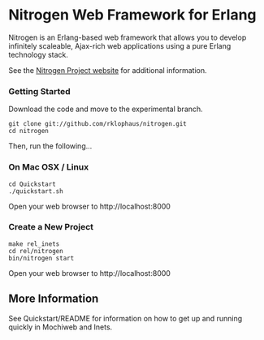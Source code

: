 # Nitrogen Web Framework for Erlang

Nitrogen is an Erlang-based web framework that allows you to develop
infinitely scaleable, Ajax-rich web applications using a pure Erlang 
technology stack.

See the [Nitrogen Project website](http://nitrogenproject.com) for
additional information.

### Getting Started

Download the code and move to the experimental branch.

    git clone git://github.com/rklophaus/nitrogen.git
    cd nitrogen

Then, run the following...

### On Mac OSX / Linux

    cd Quickstart 
    ./quickstart.sh

Open your web browser to http://localhost:8000

### Create a New Project

    make rel_inets
    cd rel/nitrogen
    bin/nitrogen start

Open your web browser to http://localhost:8000

## More Information

See Quickstart/README for information on how to get up and running 
quickly in Mochiweb and Inets.


